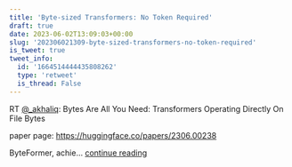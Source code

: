 ```yaml
---
title: 'Byte-sized Transformers: No Token Required'
draft: true
date: 2023-06-02T13:09:03+00:00
slug: '202306021309-byte-sized-transformers-no-token-required'
is_tweet: true
tweet_info:
  id: '1664514444435808262'
  type: 'retweet'
  is_thread: False
---
```




RT [@_akhaliq](https://x.com/_akhaliq): Bytes Are All You Need: Transformers Operating Directly On File Bytes

paper page: <https://huggingface.co/papers/2306.00238>

ByteFormer, achie… [continue reading](https://x.com/sytelus/status/1664514444435808262)
